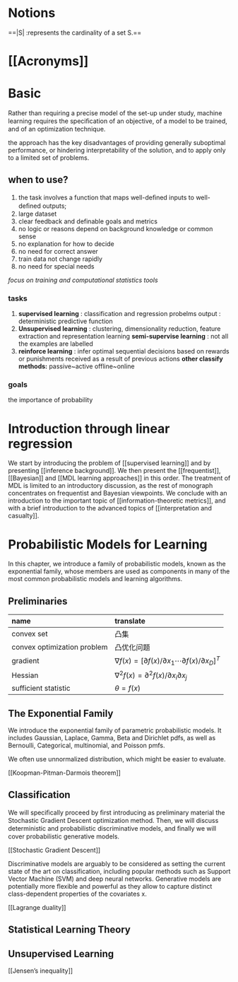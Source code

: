 
# Notions

==|S| :represents the cardinality of a set S.==

# [[Acronyms]]

# Basic
Rather than requiring a precise model of the set-up under study, machine learning requires the speciﬁcation of an objective, of a model to be trained, and of an optimization technique.

the approach has the key disadvantages of providing generally suboptimal performance, or hindering interpretability of the solution, and to apply only to a limited set of problems.

## when to use?
1. the task involves a function that maps well-deﬁned inputs to well- deﬁned outputs;
2. large dataset
3. clear feedback and definable goals and metrics
4. no logic or reasons depend on background knowledge or common sense
5. no explanation for how to decide
6. no need for correct answer
7. train data not change rapidly
8. no need for special needs 

*focus on training and computational statistics tools*
### tasks
1. **supervised learning** : 
	classification and regression probelms
	output : deterministic predictive function
2. **Unsupervised learning** :
	clustering, dimensionality reduction, feature extraction and representation learning
**semi-supervise learning** : not all the examples are labelled
3.  **reinforce learning** :
	infer optimal sequential decisions based on rewards or punishments received as a result of previous actions
**other classify methods:**
	passive~active
	offline~online
### goals
the importance of probability

# Introduction through linear regression

We start by introducing the problem of [[supervised learning]] and by presenting [[inference background]]. We then present the [[frequentist]], [[Bayesian]] and [[MDL learning approaches]] in this order. The treatment of MDL is limited to an introductory discussion, as the rest of monograph concentrates on frequentist and Bayesian viewpoints. We conclude with an introduction to the important topic of [[information-theoretic metrics]], and with a brief introduction to the advanced topics of [[interpretation and casualty]].

# Probabilistic Models for Learning

In this chapter, we introduce a family of probabilistic models, known as the exponential family, whose members are used as components in many of the most common probabilistic models and learning algorithms. 

## Preliminaries

| name                        | translate                                                                                           |
|:--------------------------- |:--------------------------------------------------------------------------------------------------- |
| convex set                  | 凸集                                                                                                |
| convex optimization problem | 凸优化问题                                                                                          |
| gradient                    | $\nabla f(x)=\left[\partial f(x) / \partial x_{1} \cdots \partial f(x) / \partial x_{D}\right]^{T}$ |
| Hessian                     | $\nabla^{2} f(x)=\partial^{2} f(x) / \partial x_{i} \partial x_{j}$                                 |
| sufficient statistic        | $\theta=f(x)$                                                                                       |

##  The Exponential Family

We introduce the exponential family of parametric probabilistic models. It includes Gaussian, Laplace, Gamma, Beta and Dirichlet pdfs, as well as Bernoulli, Categorical, multinomial, and Poisson pmfs.

We often use unnormalized distribution, which might be easier to evaluate.

[[Koopman-Pitman-Darmois theorem]]

## Classification

We will speciﬁcally proceed by ﬁrst introducing as preliminary material the Stochastic Gradient Descent optimization method. Then, we will discuss deterministic and probabilistic discriminative models, and ﬁnally we will cover probabilistic generative models.

[[Stochastic Gradient Descent]]

Discriminative models are arguably to be considered as setting the current state of the art on classification, including popular methods such as Support Vector Machine (SVM) and deep neural networks. Generative models are potentially more flexible and powerful as they allow to capture distinct class-dependent properties of the covariates x.

[[Lagrange duality]]

## Statistical Learning Theory

## Unsupervised Learning

[[Jensen’s inequality]]



















